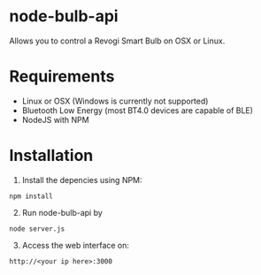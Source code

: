 # node-bulb-api
Allows you to control a Revogi Smart Bulb on OSX or Linux. 

# Requirements
* Linux or OSX (Windows is currently not supported)
* Bluetooth Low Energy (most BT4.0 devices are capable of BLE)
* NodeJS with NPM

# Installation
1. Install the depencies using NPM:
````
npm install
````
2. Run node-bulb-api by 
````
node server.js
````
3. Access the web interface on:
````
http://<your ip here>:3000
````